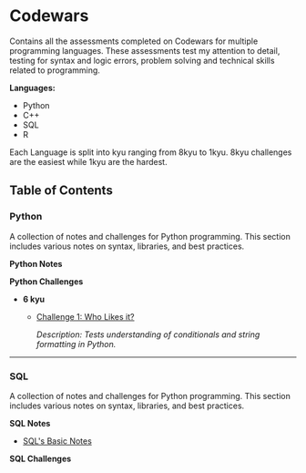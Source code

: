 # Codewars
Contains all the assessments completed on Codewars for multiple programming languages.
These assessments test my attention to detail, testing for syntax and logic errors, problem solving and technical skills related to programming.

**Languages:**
- Python
- C++
- SQL
- R

Each Language is split into kyu ranging from 8kyu to 1kyu.
8kyu challenges are the easiest while 1kyu are the hardest.

## Table of Contents

### Python

  A collection of notes and challenges for Python programming. This section includes various notes on syntax, libraries, and best practices. 

  **Python Notes**  

  **Python Challenges**  

   - **6 kyu**
        - [Challenge 1: Who Likes it?](Python/8kyu/who_likes_it.py) 

          *Description: Tests understanding of conditionals and string formatting in Python.*
     
---
### SQL

  A collection of notes and challenges for Python programming. This section includes various notes on syntax, libraries, and best practices. 

  **SQL Notes**  
  - [SQL's Basic Notes](SQL/Notes/SQL_notes.md)  

  **SQL Challenges**  



  


